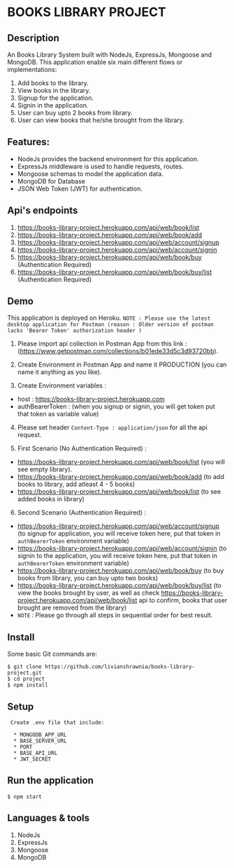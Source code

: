 # BOOKS LIBRARY PROJECT

## Description

An Books Library System built with NodeJs, ExpressJs, Mongoose and MongoDB. This application enable six main different flows or implementations:

1. Add books to the library.
2. View books in the library.
3. Signup for the application.
4. Signin in the application.
5. User can buy upto 2 books from library.
6. User can view books that he/she brought from the library.


## Features:
  * NodeJs provides the backend environment for this application.
  * ExpressJs middleware is used to handle requests, routes.
  * Mongoose schemas to model the application data.
  * MongoDB for Database
  * JSON Web Token (JWT) for authentication.


## Api's endpoints

1. https://books-library-project.herokuapp.com/api/web/book/list 
2. https://books-library-project.herokuapp.com/api/web/book/add
3. https://books-library-project.herokuapp.com/api/web/account/signup
4. https://books-library-project.herokuapp.com/api/web/account/signin
5. https://books-library-project.herokuapp.com/api/web/book/buy         (Authentication Required)
6. https://books-library-project.herokuapp.com/api/web/book/buy/list    (Authentication Required)


## Demo

This application is deployed on Heroku.
`NOTE : Please use the latest desktop application for Postman (reason : Older version of postman lacks 'Bearer Token' authorization header )`

1. Please import api collection in Postman App from this link : (https://www.getpostman.com/collections/b01ede33d5c3d93720bb).

2. Create Environment in Postman App and name it PRODUCTION (you can name it anything as you like).

3. Create Environment variables :
  * host : https://books-library-project.herokuapp.com
  * authBearerToken : (when you signup or signin, you will get token put that token as variable value)

4. Please set header `Content-Type : application/json` for all the api request.

5. First Scenario (No Authentication Required) :
  * https://books-library-project.herokuapp.com/api/web/book/list (you will see empty library).
  * https://books-library-project.herokuapp.com/api/web/book/add (to add books to library, add atleast 4 - 5 books)
  * https://books-library-project.herokuapp.com/api/web/book/list (to see added books in library)

6. Second Scenario (Authentication Required) : 
  * https://books-library-project.herokuapp.com/api/web/account/signup (to signup for application, you will receive token here, put that token in `authBearerToken` environment variable)
  * https://books-library-project.herokuapp.com/api/web/account/signin (to signin to the application, you will receive token here, put that token in `authBearerToken` environment variable)
  * https://books-library-project.herokuapp.com/api/web/book/buy (to buy books from library, you can buy upto two books)
  * https://books-library-project.herokuapp.com/api/web/book/buy/list (to view the books brought by user, as well as check https://books-library-project.herokuapp.com/api/web/book/list api to confirm, books that user brought are removed from the library)
  * `NOTE` : Please go through all steps in sequential order for best result. 


## Install

Some basic Git commands are:

```
$ git clone https://github.com/livianshrawnia/books-library-project.git
$ cd project
$ npm install
```

## Setup

```
 Create .env file that include:

  * MONGODB_APP_URL
  * BASE_SERVER_URL
  * PORT
  * BASE_API_URL
  * JWT_SECRET
```

## Run the application

```
$ npm start
```

## Languages & tools

1. NodeJs
2. ExpressJs
3. Mongoose
4. MongoDB